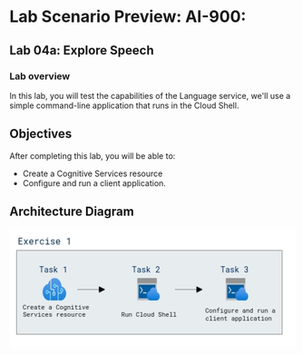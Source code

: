 # Lab Scenario Preview: AI-900: 

## Lab 04a: Explore Speech

### Lab overview

In this lab, you will test the capabilities of the Language service, we'll use a simple command-line application that runs in the Cloud Shell.

## Objectives
  
After completing this lab, you will be able to:

- Create a Cognitive Services resource
- Configure and run a client application.

## Architecture Diagram

  ![](media/Module4a.png)
